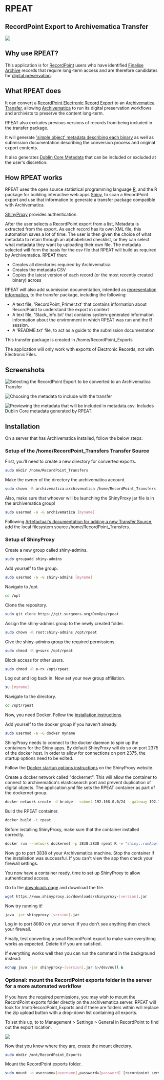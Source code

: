 # RPEAT

## RecordPoint Export to Archivematica Transfer

![](./RPEAT/www/what_RPEAT_does.PNG)

## Why use RPEAT?

This application is for [RecordPoint](www.recordpoint.com) users who have identified [Finalise Archive](http://docs.recordpoint.com/display/R4/Finalise+and+Finalise+Archive+in+the+Active+Site) records that require long-term access and are therefore candidates for [digital preservation](http://www.dpconline.org/handbook).

## What RPEAT does

It can convert a [RecordPoint Electronic Record Export](http://docs.recordpoint.com/display/R4/Exporting+Records%2C+File+and+Boxes) to an [Archivematica Transfer](https://www.archivematica.org/en/docs/archivematica-1.6/user-manual/transfer/transfer/#create-submission), allowing [Archivematica](https://www.archivematica.org/en/) to run its digital preservation workflows and archivists to preserve the content long-term.

RPEAT also excludes previous versions of records from being included in the transfer package.

It will generate ['simple object' metadata describing each binary](https://www.archivematica.org/en/docs/archivematica-1.6/user-manual/transfer/import-metadata/#import-metadata) as well as submission documentation describing the conversion process and original export contents.

It also generates [Dublin Core Metadata](http://dublincore.org/documents/dces/) that can be included or excluded at the user's discretion.

## How RPEAT works

RPEAT uses the open source statistical programming language [R](https://www.r-project.org/), and the R package for building interactive web apps [Shiny](https://shiny.rstudio.com/), to scan a RecordPoint export and use that information to generate a transfer package compatible with Archivematica.

[ShinyProxy](https://www.shinyproxy.io/) provides authentication.

After the user selects a RecordPoint export from a list, Metadata is extracted from the export. As each record has its own XML file, this automation saves a lot of time. The user is then given the choice of what metadata to retain through an alphabetised checklist, or they can select what metadata they want by uploading their own file. The metadata selected will form the basis for the csv file that RPEAT will build as required by Archivematica. RPEAT then:

* Creates all directories required by Archivematica
* Creates the metadata CSV
* Copies the latest version of each record (or the most recently created binary) across

RPEAT will also add submission documentation, intended as [representation information](http://www.dcc.ac.uk/node/9558), to the transfer package, including the following:

* A text file,  'RecordPoint_Primer.txt' that contains information about RecordPoint to understand the export in context
* A text file, 'Stack_Info.txt' that contains system-generated information information about the environment in which RPEAT was run and the R session.
* A 'README.txt' file, to act as a guide to the submission documentation

This transfer package is created in /home/RecordPoint_Exports

The application will only work with exports of Electronic Records, not with Electronic Files.

## Screenshots

![Selecting the RecordPoint Export to be converted to an Archivematica Transfer](./Screenshots/Splash_Screen.png)

![Choosing the metadata to include with the transfer](./Screenshots/Select_Metadata.PNG)

![Previewing the metadata that will be included in metadata.csv. Includes Dublin Core metadata generated by RPEAT.](./Screenshots/Preview_Metadata.PNG)

## Installation

On a server that has Archivematica installed, follow the below steps:

### Setup of the /home/RecordPoint_Transfers Transfer Source

First, you'll need to create a new directory for converted exports.

```bash
sudo mkdir /home/RecordPoint_Transfers
```

Make the owner of the directory the archivematica account.

```bash
sudo chown -R archivematica:archivematica /home/RecordPoint_Transfers
```

Also, make sure that whoever will be launching the ShinyProxy jar file is in the archivematica group!

```bash
sudo usermod -a -G archivematica [myname]
```

Following [Artefactual's documentation for adding a new Transfer Source](https://www.archivematica.org/en/docs/storage-service-0.12/administrators/#id12), add the local filesystem source /home/RecordPoint_Transfers.

### Setup of ShinyProxy

Create a new group called shiny-admins.

```bash
sudo groupadd shiny-admins
```

Add yourself to the group.

```bash
sudo usermod -a -G shiny-admins [myname]
```

Navigate to /opt.

```bash
cd /opt
```

Clone the repository.

```bash
sudo git clone https://git.surgeons.org/DevOps/rpeat
```

Assign the shiny-admins group to the newly created folder.

```bash
sudo chown -R root:shiny-admins /opt/rpeat
```

Give the shiny-admins group the required permissions.

```bash
sudo chmod -R g+swrx /opt/rpeat
```

Block access for other users.

```bash
sudo chmod -R o-rx /opt/rpeat
```

Log out and log back in. Now set your new group affiliation.

```bash
su [myname]
```

Navigate to the directory.

```bash
cd /opt/rpeat
```

Now, you need Docker. Follow the [installation instructions](https://docs.docker.com/install/).

Add yourself to the docker group if you haven't already.

```bash
sudo usermod -a -G docker myname
```

ShinyProxy needs to connect to the docker daemon to spin up the containers for the Shiny apps. By default ShinyProxy will do so on port 2375 of the docker host. In order to allow for connections on port 2375, the startup options need to be edited.

Follow the [Docker startup options instructions](https://www.shinyproxy.io/getting-started/) on the ShinyProxy website.


Create a docker network called "dockernet". This will allow the container to connect to archivematica's elasticsearch port and prevent duplication of digital objects. The application.yml file sets the RPEAT container as part of the dockernet group.

```bash
docker network create -d bridge --subnet 192.168.0.0/24 --gateway 192.168.0.1 dockernet
``` 

Build the RPEAT container.

```bash
docker build -t rpeat .
```
Before installing ShinyProxy, make sure that the container installed correctly.

```bash
docker run --network dockernet -p 3838:3838 rpeat R -e "shiny::runApp('/root/RPEAT')"
```

Now go to port 3838 of your Archivematica machine. Stop the container if the installation was successful. If you can't view the app then check your firewall settings.

You now have a container ready, time to set up ShinyProxy to allow authenticated access.

Go to the [downloads page](https://www.shinyproxy.io/downloads/) and download the file.

```bash
wget https://www.shinyproxy.io/downloads/shinyproxy-[version].jar
```

Now try running it!

```bash
java -jar shinyproxy-[version].jar
```
Log in to port 8080 on your server. If you don't see anything then check your firewall.

Finally, test converting a small RecordPoint export to make sure everything works as expected. Delete it if you are satisfied.

If everything works well then you can run the command in the background instead:

```bash
nohup java -jar shinyproxy-[version].jar &>/dev/null &
```

### Optional: mount the RecordPoint exports folder in the server for a more automated workflow ###

If you have the required permissions, you may wish to mount the RecordPoint exports folder directly on the archivematica server. RPEAT will look for /mnt/RecordPoint_Exports and if there are folders within will replace the zip upload button with a drop-down list containing all exports.

To set this up, to to Management > Settings > General in RecordPoint to find out the export location.

![](./Screenshots/Export_Location.PNG)

Now that you know where they are, create the mount directory.

```bash
sudo mkdir /mnt/RecordPoint_Exports
```

Mount the RecordPoint exports folder.

```bash
sudo mount -o username=[username],password=[password] [recordpoint server]\[export location] /mnt/RecordPoint_Exports
```

